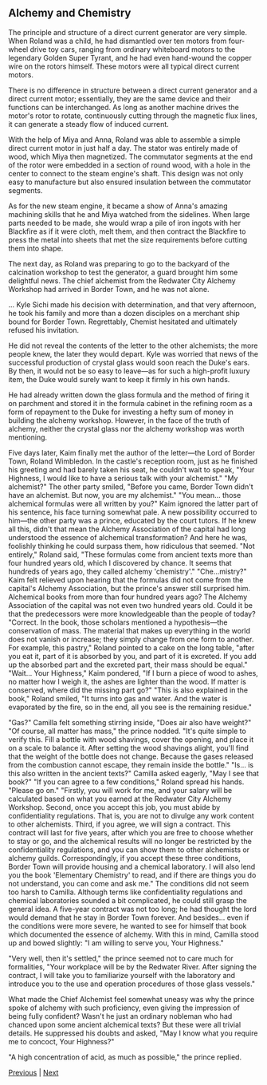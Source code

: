 ## Alchemy and Chemistry
The principle and structure of a direct current generator are very simple. When Roland was a child, he had dismantled over ten motors from four-wheel drive toy cars, ranging from ordinary whiteboard motors to the legendary Golden Super Tyrant, and he had even hand-wound the copper wire on the rotors himself. These motors were all typical direct current motors.

There is no difference in structure between a direct current generator and a direct current motor; essentially, they are the same device and their functions can be interchanged. As long as another machine drives the motor's rotor to rotate, continuously cutting through the magnetic flux lines, it can generate a steady flow of induced current.

With the help of Miya and Anna, Roland was able to assemble a simple direct current motor in just half a day. The stator was entirely made of wood, which Miya then magnetized. The commutator segments at the end of the rotor were embedded in a section of round wood, with a hole in the center to connect to the steam engine's shaft. This design was not only easy to manufacture but also ensured insulation between the commutator segments.

As for the new steam engine, it became a show of Anna's amazing machining skills that he and Miya watched from the sidelines. When large parts needed to be made, she would wrap a pile of iron ingots with her Blackfire as if it were cloth, melt them, and then contract the Blackfire to press the metal into sheets that met the size requirements before cutting them into shape.

The next day, as Roland was preparing to go to the backyard of the calcination workshop to test the generator, a guard brought him some delightful news. The chief alchemist from the Redwater City Alchemy Workshop had arrived in Border Town, and he was not alone.

...
Kyle Sichi made his decision with determination, and that very afternoon, he took his family and more than a dozen disciples on a merchant ship bound for Border Town. Regrettably, Chemist hesitated and ultimately refused his invitation.

He did not reveal the contents of the letter to the other alchemists; the more people knew, the later they would depart. Kyle was worried that news of the successful production of crystal glass would soon reach the Duke's ears. By then, it would not be so easy to leave—as for such a high-profit luxury item, the Duke would surely want to keep it firmly in his own hands.

He had already written down the glass formula and the method of firing it on parchment and stored it in the formula cabinet in the refining room as a form of repayment to the Duke for investing a hefty sum of money in building the alchemy workshop. However, in the face of the truth of alchemy, neither the crystal glass nor the alchemy workshop was worth mentioning.

Five days later, Kaim finally met the author of the letter—the Lord of Border Town, Roland Wimbledon.
In the castle's reception room, just as he finished his greeting and had barely taken his seat, he couldn't wait to speak, "Your Highness, I would like to have a serious talk with your alchemist."
"My alchemist?" The other party smiled, "Before you came, Border Town didn't have an alchemist. But now, you are my alchemist."
"You mean... those alchemical formulas were all written by you?" Kaim ignored the latter part of his sentence, his face turning somewhat pale. A new possibility occurred to him—the other party was a prince, educated by the court tutors. If he knew all this, didn't that mean the Alchemy Association of the capital had long understood the essence of alchemical transformation? And here he was, foolishly thinking he could surpass them, how ridiculous that seemed.
"Not entirely," Roland said, "These formulas come from ancient texts more than four hundred years old, which I discovered by chance. It seems that hundreds of years ago, they called alchemy 'chemistry'."
"Che...mistry?" Kaim felt relieved upon hearing that the formulas did not come from the capital's Alchemy Association, but the prince's answer still surprised him. Alchemical books from more than four hundred years ago? The Alchemy Association of the capital was not even two hundred years old. Could it be that the predecessors were more knowledgeable than the people of today?
"Correct. In the book, those scholars mentioned a hypothesis—the conservation of mass. The material that makes up everything in the world does not vanish or increase; they simply change from one form to another. For example, this pastry," Roland pointed to a cake on the long table, "after you eat it, part of it is absorbed by you, and part of it is excreted. If you add up the absorbed part and the excreted part, their mass should be equal."
"Wait... Your Highness," Kaim pondered, "If I burn a piece of wood to ashes, no matter how I weigh it, the ashes are lighter than the wood. If matter is conserved, where did the missing part go?"
"This is also explained in the book," Roland smiled, "It turns into gas and water. And the water is evaporated by the fire, so in the end, all you see is the remaining residue."

"Gas?" Camilla felt something stirring inside, "Does air also have weight?"
"Of course, all matter has mass," the prince nodded. "It's quite simple to verify this. Fill a bottle with wood shavings, cover the opening, and place it on a scale to balance it. After setting the wood shavings alight, you'll find that the weight of the bottle does not change. Because the gases released from the combustion cannot escape, they remain inside the bottle."
"Is... is this also written in the ancient texts?" Camilla asked eagerly, "May I see that book?"
"If you can agree to a few conditions," Roland spread his hands.
"Please go on."
"Firstly, you will work for me, and your salary will be calculated based on what you earned at the Redwater City Alchemy Workshop. Second, once you accept this job, you must abide by confidentiality regulations. That is, you are not to divulge any work content to other alchemists. Third, if you agree, we will sign a contract. This contract will last for five years, after which you are free to choose whether to stay or go, and the alchemical results will no longer be restricted by the confidentiality regulations, and you can show them to other alchemists or alchemy guilds. Correspondingly, if you accept these three conditions, Border Town will provide housing and a chemical laboratory. I will also lend you the book 'Elementary Chemistry' to read, and if there are things you do not understand, you can come and ask me."
The conditions did not seem too harsh to Camilla. Although terms like confidentiality regulations and chemical laboratories sounded a bit complicated, he could still grasp the general idea. A five-year contract was not too long; he had thought the lord would demand that he stay in Border Town forever.
And besides... even if the conditions were more severe, he wanted to see for himself that book which documented the essence of alchemy.
With this in mind, Camilla stood up and bowed slightly: "I am willing to serve you, Your Highness."

"Very well, then it's settled," the prince seemed not to care much for formalities, "Your workplace will be by the Redwater River. After signing the contract, I will take you to familiarize yourself with the laboratory and introduce you to the use and operation procedures of those glass vessels."

What made the Chief Alchemist feel somewhat uneasy was why the prince spoke of alchemy with such proficiency, even giving the impression of being fully confident? Wasn't he just an ordinary nobleman who had chanced upon some ancient alchemical texts? But these were all trivial details. He suppressed his doubts and asked, "May I know what you require me to concoct, Your Highness?"

"A high concentration of acid, as much as possible," the prince replied.



[Previous](CH0160.md) | [Next](CH0162.md)
